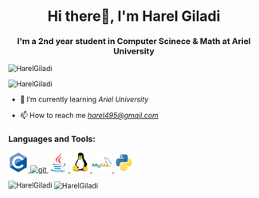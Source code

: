 <h1 align="center">Hi  there👋, I'm Harel Giladi</h1>
<h3 align="center">I'm a 2nd year student in Computer Scinece & Math at Ariel University</h3>

<p align="left"> <img src="https://komarev.com/ghpvc/?username=HarelGiladi&label=Profile%20views&color=0e75b6&style=flat" alt="HarelGiladi" /> </p>
<p align="left"> <img src="https://komarev.com/ghpvc/?username=HarelGiladi&label=Visitors%20views&color=0e75b6&style=flat" alt="HarelGiladi" /> </p>


- 🌱 I’m currently learning *Ariel University*

- 📫 How to reach me *harel495@gmail.com*



<h3 align="left">Languages and Tools:</h3>
<p align="left"> 
  <a href="https://www.cprogramming.com/" target="_blank" rel="noreferrer"> <img src="https://raw.githubusercontent.com/devicons/devicon/master/icons/c/c-original.svg" alt="c" width="40" height="40"/> </a> <a href="https://www.w3schools.com/cpp/" target="_blank" rel="noreferrer"></a> <a href="https://git-scm.com/" target="_blank" rel="noreferrer">
  <img src="https://www.vectorlogo.zone/logos/git-scm/git-scm-icon.svg" alt="git" width="40" height="40"/> </a> <a href="https://www.java.com" target="_blank" rel="noreferrer"> <img src="https://raw.githubusercontent.com/devicons/devicon/master/icons/java/java-original.svg" alt="java" width="40" height="40"/> </a> <a href="https://www.linux.org/" target="_blank" rel="noreferrer"> <img src="https://raw.githubusercontent.com/devicons/devicon/master/icons/linux/linux-original.svg" alt="linux" width="40" height="40"/> </a> <a href="https://www.mysql.com/" target="_blank" rel="noreferrer"> <img src="https://raw.githubusercontent.com/devicons/devicon/master/icons/mysql/mysql-original-wordmark.svg" alt="mysql" width="40" height="40"/> </a> <a href="https://www.python.org" target="_blank" rel="noreferrer"> <img src="https://raw.githubusercontent.com/devicons/devicon/master/icons/python/python-original.svg" alt="python" width="40" height="40"/> </a> </p>

<p><img align="left" src="https://github-readme-stats.vercel.app/api/top-langs?username=HarelGiladi&layout=compact&theme=dracula&langs_count=6" alt="HarelGiladi" /></p>

<p>&nbsp;<img align="center" src="https://github-readme-stats.vercel.app/api?username=HarelGiladi&show_icons=true&locale=en&theme=dracula&langs_count=10" alt="HarelGiladi" /></p>
